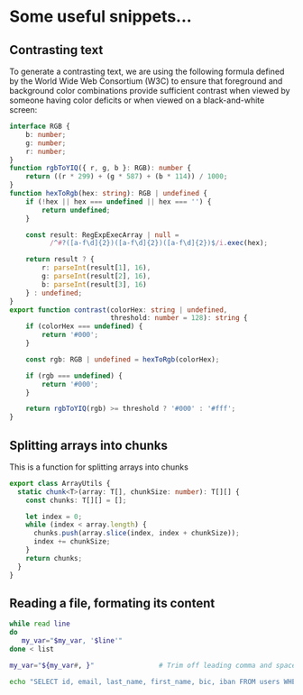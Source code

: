 # Some useful snippets...

## Contrasting text

To generate a contrasting text, we are using the following formula defined by the World Wide Web Consortium (W3C) to ensure that foreground and background color combinations provide sufficient contrast when viewed by someone having color deficits or when viewed on a black-and-white screen:

```ts
interface RGB {
    b: number;
    g: number;
    r: number;
}
function rgbToYIQ({ r, g, b }: RGB): number {
    return ((r * 299) + (g * 587) + (b * 114)) / 1000;
}
function hexToRgb(hex: string): RGB | undefined {
    if (!hex || hex === undefined || hex === '') {
        return undefined;
    }

    const result: RegExpExecArray | null =
          /^#?([a-f\d]{2})([a-f\d]{2})([a-f\d]{2})$/i.exec(hex);

    return result ? {
        r: parseInt(result[1], 16),
        g: parseInt(result[2], 16),
        b: parseInt(result[3], 16)
    } : undefined;
}
export function contrast(colorHex: string | undefined,
                         threshold: number = 128): string {
    if (colorHex === undefined) {
        return '#000';
    }

    const rgb: RGB | undefined = hexToRgb(colorHex);

    if (rgb === undefined) {
        return '#000';
    }

    return rgbToYIQ(rgb) >= threshold ? '#000' : '#fff';
}
```

## Splitting arrays into chunks
This is a function for splitting arrays into chunks

```ts
export class ArrayUtils {
  static chunk<T>(array: T[], chunkSize: number): T[][] {
    const chunks: T[][] = [];

    let index = 0;
    while (index < array.length) {
      chunks.push(array.slice(index, index + chunkSize));
      index += chunkSize;
    }
    return chunks;
  }
}
```

## Reading a file, formating its content

```bash
while read line
do
   my_var="$my_var, '$line'"
done < list

my_var="${my_var#, }"                # Trim off leading comma and space

echo "SELECT id, email, last_name, first_name, bic, iban FROM users WHERE id IN($my_var) ORDER BY FIELD(id,$my_var);" | pbcopy
```

